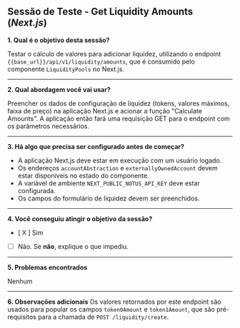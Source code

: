## Sessão de Teste - Get Liquidity Amounts (*Next.js*)

**1. Qual é o objetivo desta sessão?**

Testar o cálculo de valores para adicionar liquidez, utilizando o endpoint `{{base_url}}/api/v1/liquidity/amounts`, que é consumido pelo componente `LiquidityPools` no Next.js.

---

**2. Qual abordagem você vai usar?**

Preencher os dados de configuração de liquidez (tokens, valores máximos, faixa de preço) na aplicação Next.js e acionar a função "Calculate Amounts". A aplicação então fará uma requisição GET para o endpoint com os parâmetros necessários.

---

**3. Há algo que precisa ser configurado antes de começar?**
- A aplicação Next.js deve estar em execução com um usuário logado.
- Os endereços `accountAbstraction` e `externallyOwnedAccount` devem estar disponíveis no estado do componente.
- A variável de ambiente `NEXT_PUBLIC_NOTUS_API_KEY` deve estar configurada.
- Os campos do formulário de liquidez devem ser preenchidos.

---

**4. Você conseguiu atingir o objetivo da sessão?**

* [ X ] Sim
* [   ] Não. Se **não**, explique o que impediu.

---

**5. Problemas encontrados**

Nenhum

---

**6. Observações adicionais**
Os valores retornados por este endpoint são usados para popular os campos `token0Amount` e `token1Amount`, que são pré-requisitos para a chamada de `POST /liquidity/create`.

